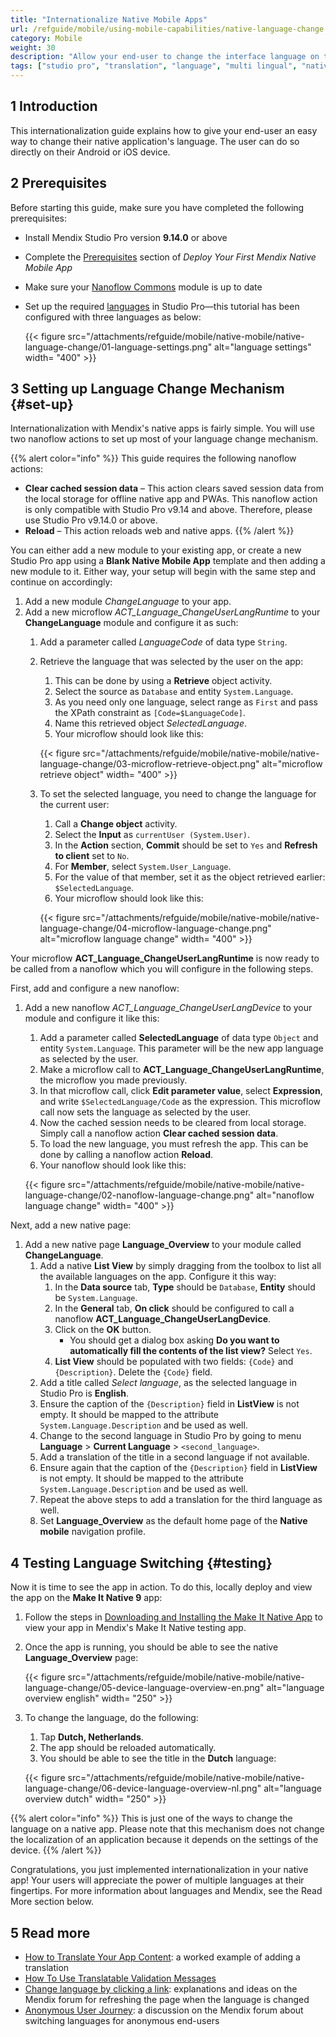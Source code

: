 ```yaml
---
title: "Internationalize Native Mobile Apps"
url: /refguide/mobile/using-mobile-capabilities/native-language-change
category: Mobile
weight: 30
description: "Allow your end-user to change the interface language on their mobile device within a Mendix native mobile app."
tags: ["studio pro", "translation", "language", "multi lingual", "native", "translatable text", "mobile"]
---
```



## 1 Introduction

This internationalization guide explains how to give your end-user an easy way to change their native application's language. The user can do so directly on their Android or iOS device.

## 2 Prerequisites

Before starting this guide, make sure you have completed the following prerequisites:

* Install Mendix Studio Pro version **9.14.0** or above
* Complete the [Prerequisites](/refguide/mobile/distributing-mobile-apps/building-native-apps/deploying-native-app/#prerequisites) section of *Deploy Your First Mendix Native Mobile App*
* Make sure your [Nanoflow Commons](/appstore/modules/nanoflow-commons/) module is up to date
* Set up the required [languages](/refguide/language-settings/) in Studio Pro—this tutorial has been configured with three languages as below:

	{{< figure src="/attachments/refguide/mobile/native-mobile/native-language-change/01-language-settings.png" alt="language settings"  width= "400" >}}

## 3 Setting up Language Change Mechanism {#set-up}

Internationalization with Mendix's native apps is fairly simple. You will use two nanoflow actions to set up most of your language change mechanism.

{{% alert color="info" %}}
This guide requires the following nanoflow actions: 

* **Clear cached session data** – This action clears saved session data from the local storage for offline native app and PWAs. This nanoflow action is only compatible with Studio Pro v9.14 and above. Therefore, please use Studio Pro v9.14.0 or above.
* **Reload** – This action reloads web and native apps.
{{% /alert %}}

You can either add a new module to your existing app, or create a new Studio Pro app using a **Blank Native Mobile App** template and then adding a new module to it. Either way, your setup will begin with the same step and continue on accordingly:

1. Add a new module *ChangeLanguage* to your app.
1. Add a new microflow *ACT_Language_ChangeUserLangRuntime* to your **ChangeLanguage** module and configure it as such:
	1. Add a parameter called *LanguageCode* of data type `String`.
	1. Retrieve the language that was selected by the user on the app:
		1. This can be done by using a **Retrieve** object activity.
		1. Select the source as `Database` and entity `System.Language`.
		1. As you need only one language, select range as `First` and pass the XPath constraint as `[Code=$LanguageCode]`.
		1. Name this retrieved object *SelectedLanguage*.
		1. Your microflow should look like this:

		{{< figure src="/attachments/refguide/mobile/native-mobile/native-language-change/03-microflow-retrieve-object.png"  alt="microflow retrieve object" width= "400" >}}

	1. To set the selected language, you need to change the language for the current user: 
		1. Call a **Change object** activity.
		1. Select the **Input** as `currentUser (System.User)`. 
		1. In the **Action** section, **Commit** should be set to `Yes` and **Refresh to client** set to `No`. 
		1. For **Member**, select `System.User_Language`.
		1. For the value of that member, set it as the object retrieved earlier: `$SelectedLanguage`.
		1. Your microflow should look like this:
	
		{{< figure src="/attachments/refguide/mobile/native-mobile/native-language-change/04-microflow-language-change.png"  alt="microflow language change"  width= "400" >}}

Your microflow **ACT_Language_ChangeUserLangRuntime** is now ready to be called from a nanoflow which you will configure in the following steps.

First, add and configure a new nanoflow:

1.  Add a new nanoflow *ACT_Language_ChangeUserLangDevice* to your module and configure it like this:
	1. Add a parameter called **SelectedLanguage** of data type `Object` and entity `System.Language`. This parameter will be the new app language as selected by the user.
	1. Make a microflow call to **ACT_Language_ChangeUserLangRuntime**, the microflow you made previously.
	1. In that microflow call, click **Edit parameter value**, select **Expression**, and write `$SelectedLanguage/Code` as the expression. This microflow call now sets the language as selected by the user.
	1. Now the cached session needs to be cleared from local storage. Simply call a nanoflow action **Clear cached session data**.
	1. To load the new language, you must refresh the app. This can be done by calling a nanoflow action **Reload**.
	1. Your nanoflow should look like this:

	{{< figure src="/attachments/refguide/mobile/native-mobile/native-language-change/02-nanoflow-language-change.png"  alt="nanoflow language change" width= "400" >}}

Next, add a new native page:

1.  Add a new native page **Language_Overview** to your module called **ChangeLanguage**.
	1.  Add a native **List View** by simply dragging from the toolbox to list all the available languages on the app. Configure it this way:
		1. In the **Data source** tab, **Type** should be `Database`, **Entity** should be `System.Language`.
		1. In the **General** tab, **On click** should be configured to call a nanoflow **ACT_Language_ChangeUserLangDevice**.
		1. Click on the **OK** button.
			* You should get a dialog box asking **Do you want to automatically fill the contents of the list view?** Select `Yes`.
		1. **List View** should be populated with two fields: `{Code}` and `{Description}`. Delete the `{Code}` field.
	1. Add a title called *Select language*, as the selected language in Studio Pro is **English**.
	1. Ensure the caption of the `{Description}` field in **ListView** is not empty. It should be mapped to the attribute `System.Language.Description` and be used as well.
	1. Change to the second language in Studio Pro by going to menu **Language** > **Current Language** > `<second_language>`.
	1. Add a translation of the title in a second language if not available.
	1. Ensure again that the caption of the `{Description}` field in **ListView** is not empty. It should be mapped to the attribute `System.Language.Description` and be used as well.
	1. Repeat the above steps to add a translation for the third language as well.
	1. Set **Language_Overview** as the default home page of the **Native mobile** navigation profile.

## 4 Testing Language Switching {#testing}

Now it is time to see the app in action. To do this, locally deploy and view the app on the **Make It Native 9** app:

1. Follow the steps in [Downloading and Installing the Make It Native App](/refguide/mobile/getting-started-with-mobile/#download-min) to view your app in Mendix's Make It Native testing app. 
1. Once the app is running, you should be able to see the native **Language_Overview** page:

	{{< figure src="/attachments/refguide/mobile/native-mobile/native-language-change/05-device-language-overview-en.png"  alt="language overview english" width= "250" >}}

1. To change the language, do the following:
	1. Tap **Dutch, Netherlands**.
	1. The app should be reloaded automatically.
	1. You should be able to see the title in the **Dutch** language:

	{{< figure src="/attachments/refguide/mobile/native-mobile/native-language-change/06-device-language-overview-nl.png"  alt="language overview dutch" width= "250" >}}

{{% alert color="info" %}}
This is just one of the ways to change the language on a native app. Please note that this mechanism does not change the localization of an application because it depends on the settings of the device.
{{% /alert %}}

Congratulations, you just implemented internationalization in your native app! Your users will appreciate the power of multiple languages at their fingertips. For more information about languages and Mendix, see the Read More section below.

## 5 Read more

* [How to Translate Your App Content](/howto/collaboration-requirements-management/translate-your-app-content/): a worked example of adding a translation 
* [How To Use Translatable Validation Messages](/howto/logic-business-rules/translatable-validation-messages/)
* [Change language by clicking a link](https://forum.mendixcloud.com/link/questions/91821): explanations and ideas on the Mendix forum for refreshing the page when the language is changed
* [Anonymous User Journey](https://forum.mendixcloud.com/link/questions/91676): a discussion on the Mendix forum about switching languages for anonymous end-users